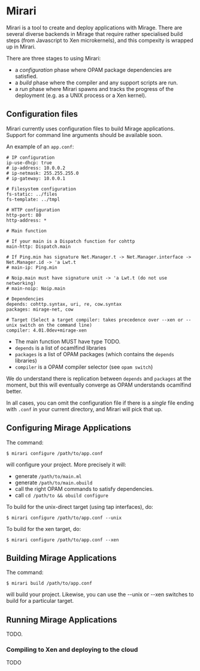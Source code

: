 # Mirari

Mirari is a tool to create and deploy applications with Mirage.  There
are several diverse backends in Mirage that require rather specialised
build steps (from Javascript to Xen microkernels), and this compexity
is wrapped up in Mirari.

There are three stages to using Mirari:
* a *configuration* phase where OPAM package dependencies are satisfied.
* a *build* phase where the compiler and any support scripts are run.
* a *run* phase where Mirari spawns and tracks the progress of the deployment (e.g. as a UNIX process or a Xen kernel).

## Configuration files

Mirari currently uses configuration files to build Mirage applications.
Support for command line arguments should be available soon.

An example of an `app.conf`:

```
# IP configuration
ip-use-dhcp: true
# ip-address: 10.0.0.2
# ip-netmask: 255.255.255.0
# ip-gateway: 10.0.0.1

# Filesystem configuration
fs-static: ../files
fs-template: ../tmpl

# HTTP configuration
http-port: 80
http-address: *

# Main function

# If your main is a Dispatch function for cohttp
main-http: Dispatch.main

# If Ping.min has signature Net.Manager.t -> Net.Manager.interface -> Net.Manager.id -> 'a Lwt.t
# main-ip: Ping.min

# Noip.main must have signature unit -> 'a Lwt.t (do not use networking)
# main-noip: Noip.main

# Dependencies
depends: cohttp.syntax, uri, re, cow.syntax
packages: mirage-net, cow

# Target (Select a target compiler: takes precedence over --xen or --unix switch on the command line)
compiler: 4.01.0dev+mirage-xen
```

* The main function MUST have type TODO.
* `depends` is a list of ocamlfind libraries
* `packages` is a list of OPAM packages (which contains the `depends` libraries)
* `compiler` is a OPAM compiler selector (see `opam switch`)

We do understand there is replication between `depends` and `packages` at the
moment, but this will eventually converge as OPAM understands ocamlfind better.

In all cases, you can omit the configuration file if there is a *single* file
ending with `.conf` in your current directory, and Mirari will pick that up.

## Configuring Mirage Applications

The command:

```
$ mirari configure /path/to/app.conf
```

will configure your project. More precisely it will:
* generate `/path/to/main.ml`
* generate `/path/to/main.obuild`
* call the right OPAM commands to satisfy dependencies.
* call `cd /path/to && obuild configure`

To build for the unix-direct target (using tap interfaces), do:

```
$ mirari configure /path/to/app.conf --unix
```

To build for the xen target, do:

```
$ mirari configure /path/to/app.conf --xen
```

## Building Mirage Applications

The command:

```
$ mirari build /path/to/app.conf
```

will build your project. Likewise, you can use the --unix or --xen switches to build for a particular target.

## Running Mirage Applications

TODO.

### Compiling to Xen and deploying to the cloud

TODO
